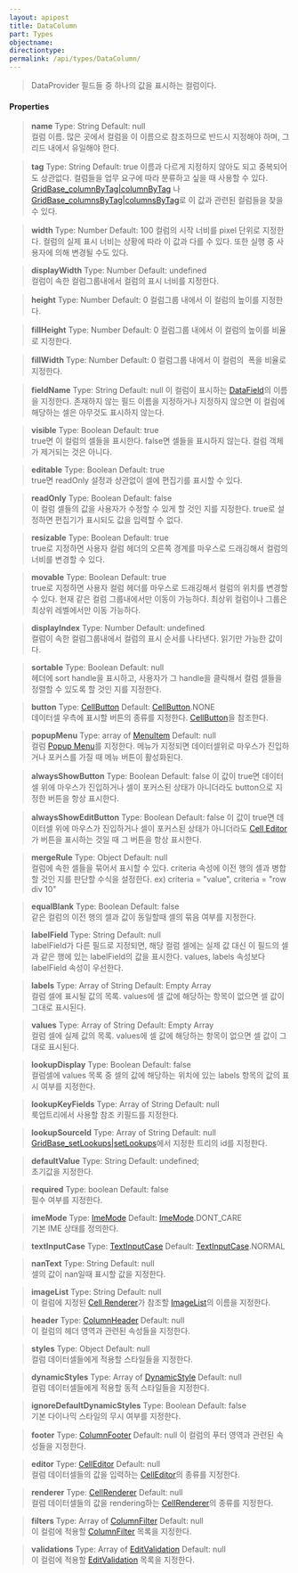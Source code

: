 ```yaml
---
layout: apipost
title: DataColumn
part: Types
objectname: 
directiontype: 
permalink: /api/types/DataColumn/
---
```



> DataProvider 필드들 중 하나의 값을 표시하는 컬럼이다.

#### Properties

> **name**
> Type: String 
> Default:  null    
> 컬럼 이름. 많은 곳에서 컬럼을 이 이름으로 참조하므로 반드시 지정해야 하며, 그리드 내에서 유일해야 한다. 

> **tag**
> Type: String 
> Default: true
> 이름과 다르게 지정하지 않아도 되고 중복되어도 상관없다. 컬럼들을 업무 요구에 따라 분류하고 싶을 때 사용할 수 있다. [GridBase_columnByTag\|columnByTag](/api/types/) 나 [GridBase_columnsByTag\|columnsByTag](/api/types/)로 이 값과 관련된 컬럼들을 찾을 수 있다.  

> **width**
> Type: Number 
> Default: 100 
> 컬럼의 시작 너비를 pixel 단위로 지정한다. 컬럼의 실제 표시 너비는 상황에 따라 이 값과 다를 수 있다. 또한 실행 중 사용자에 의해 변경될 수도 있다. 

> **displayWidth**
> Type: Number 
> Default: undefined   
> 컬럼이 속한 컬럼그룹내에서 컬럼의 표시 너비를 지정한다.    

> **height**
> Type: Number 
> Default: 0 
> 컬럼그룹 내에서 이 컬럼의 높이를 지정한다. 

> **fillHeight**
> Type: Number 
> Default: 0 
> 컬럼그룹 내에서 이 컬럼의 높이를 비율로 지정한다. 

> **fillWidth**
> Type: Number 
> Default: 0 
> 컬럼그룹 내에서 이 컬럼의  폭을 비율로 지정한다. 

> **fieldName**
> Type: String 
> Default: null 
> 이 컬럼이 표시하는 [DataField](/api/types/)의 이름을 지정한다. 존재하지 않는 필드 이름을 지정하거나 지정하지 않으면 이 컬럼에 해당하는 셀은 아무것도 표시하지 않는다.

> **visible**
> Type: Boolean 
> Default: true    
> true면 이 컬럼의 셀들을 표시한다. false면 셀들을 표시하지 않는다. 컬럼 객체가 제거되는 것은 아니다.   

> **editable**
> Type: Boolean 
> Default: true    
> true면 readOnly 설정과 상관없이 셀에 편집기를 표시할 수 있다.  

> **readOnly**
> Type: Boolean 
> Default: false   
> 이 컬럼 셀들의 값을 사용자가 수정할 수 있게 할 것인 지를 지정한다. true로 설정하면 편집기가 표시되도 값을 입력할 수 없다.    

> **resizable**
> Type: Boolean 
> Default:  true   
> true로 지정하면 사용자 컬럼 헤더의 오른쪽 경계를 마우스로 드래깅해서 컬럼의 너비를 변경할 수 있다.     

> **movable**
> Type: Boolean 
> Default: true  
> true로 지정하면 사용자 컬럼 헤더를 마우스로 드래깅해서 컬럼의 위치를 변경할 수 있다. 현재 같은 컬럼 그룹내에서만 이동이 가능하다. 최상위 컬럼이나 그룹은 최상위 레벨에서만 이동 가능하다.   

> **displayIndex**
> Type: Number 
> Default:  undefined    
> 컬럼이 속한 컬럼그룹내에서  컬럼의 표시 순서를 나타낸다. 읽기만 가능한 값이다.  

> **sortable**
> Type: Boolean 
> Default:  null   
> 헤더에 sort handle을 표시하고, 사용자가 그 handle을 클릭해서 컬럼 셀들을 정렬할 수 있도록 할 것인 지를 지정한다.  

> **button**
> Type: [CellButton](/api/types/)
> Default:  [CellButton](/api/types/).NONE   
> 데이터셀 우측에 표시할 버튼의 종류를 지정한다. [CellButton](/api/types/)을 참조한다.  

> **popupMenu**
> Type: array of [MenuItem](/api/types/)
> Default: null   
> 컬럼 [Popup Menu](/api/types/)를 지정한다. 메뉴가 지정되면 데이터셀위로 마우스가 진입하거나 포커스를 가질 때 메뉴 버튼이 활성화된다.    

> **alwaysShowButton**
> Type: Boolean
> Default: false 
>  이 값이 true면 데이터셀 위에 마우스가 진입하거나 셀이 포커스된 상태가 아니더라도 button으로 지정한 버튼을 항상 표시한다. 

> **alwaysShowEditButton**
> Type: Boolean
> Default: false 
>  이 값이 true면 데이터셀 위에 마우스가 진입하거나 셀이 포커스된 상태가 아니더라도 [Cell Editor](/api/types/)가 버튼을 표시하는 것일 때 그 버튼을 항상 표시한다. 

> **mergeRule**
> Type: Object 
> Default: null   
> 컬럼에 속한 셀들을 묶어서 표시할 수 있다. criteria 속성에 이전 행의 셀과 병합할 것인 지를 판단할 수식을 설정한다.
> ex) criteria = "value", criteria = "row div 10"

> **equalBlank**
> Type: Boolean 
> Default: false   
> 같은 컬럼의 이전 행의 셀과 값이 동일할때 셀의 묶음 여부를 지정한다.

> **labelField**
> Type: String
> Default: null    
> labelField가 다른 필드로 지정되면, 해당 컬럼 셀에는 실제 값 대신 이 필드의 셀과 같은 행에 있는 labelField의 값을 표시한다. values, labels 속성보다 labelField 속성이 우선한다. 

> **labels**
> Type: Array of String
> Default: Empty Array    
> 컬럼 셀에 표시될 값의 목록. values에 셀 값에 해당하는 항목이 없으면 셀 값이 그대로 표시된다.

> **values**
> Type: Array of String
> Default: Empty Array     
> 컬럼 셀에 실제 값의 목록. values에 셀 값에 해당하는 항목이 없으면 셀 값이 그대로 표시된다.

> **lookupDisplay**
> Type: Boolean
> Default: false   
> 컬럼셀에 values 목록 중 셀의 값에 해당하는 위치에 있는 labels 항목의 값의 표시 여부를 지정한다.

> **lookupKeyFields**
> Type: Array of String 
> Default: null    
> 룩업트리에서 사용할 참조 키필드를 지정한다.

> **lookupSourceId**
> Type: Array of String 
> Default: null   
> [GridBase_setLookups\|setLookups](/api/types/)에서 지정한 트리의 id를 지정한다.

> **defaultValue**
> Type: String 
> Default: undefined;   
> 초기값을 지정한다.

> **required**
> Type: boolean 
> Default: false   
> 필수 여부를 지정한다.

> **imeMode**
> Type: [ImeMode](/api/types/) 
> Default: [ImeMode](/api/types/).DONT_CARE   
> 기본 IME 상태를 정의한다.

> **textInputCase**
> Type: [TextInputCase](/api/types/)
> Default: [TextInputCase](/api/types/).NORMAL      
> 

> **nanText**
> Type: String 
> Default: null   
> 셀의 값이 nan일때 표시할 값을 지정한다.

> **imageList**
> Type: String 
> Default: null   
> 이 컬럼에 지정된 [Cell Renderer](/api/types/)가 참조할 [ImageList](/api/types/)의 이름을 지정한다.    

> **header**
> Type: [ColumnHeader](/api/types/) 
> Default: null   
> 이 컬럼의 헤더 영역과 관련된 속성들을 지정한다.   

> **styles**
> Type: Object 
> Default:  null   
> 컬럼 데이터셀들에게 적용할 스타일들을 지정한다.     

> **dynamicStyles**
> Type: Array of [DynamicStyle](/api/types/) 
> Default:  null   
> 컬럼 데이터셀들에게 적용할 동적 스타일들을 지정한다.     

> **ignoreDefaultDynamicStyles**
> Type: Boolean
> Default: false    
> 기본 다이나믹 스타일의 무시 여부를 지정한다. 

> **footer**
> Type: [ColumnFooter](/api/types/) 
> Default: null
> 이 컬럼의 푸터 영역과 관련된 속성들을 지정한다.     

> **editor**
> Type: [CellEditor](/api/types/)
> Default:  null   
> 컬럼 데이터셀들의 값을 입력하는 [CellEditor](/api/types/)의 종류를 지정한다.    

> **renderer**
> Type: [CellRenderer](/api/types/)
> Default:  null   
> 컬럼 데이터셀들의 값을 rendering하는 [CellRenderer](/api/types/)의 종류를 지정한다.     

> **filters**
> Type: Array of [ColumnFilter](/api/types/)
> Default:  null   
> 이 컬럼에 적용할 [ColumnFilter](/api/types/) 목록을 지정한다.   

> **validations**
> Type: Array of [EditValidation](/api/types/)
> Default:  null   
> 이 컬럼에 적용할 [EditValidation](/api/types/) 목록을 지정한다.   
